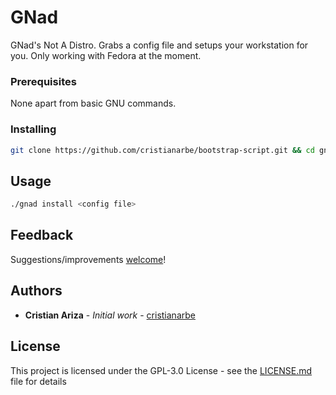 # GNad

GNad's Not A Distro. Grabs a config file and setups your workstation for you. Only working with Fedora at the moment.

### Prerequisites

None apart from basic GNU commands.

### Installing

```sh
git clone https://github.com/cristianarbe/bootstrap-script.git && cd gnad && sudo chmod +x gnad
```

## Usage

```sh
./gnad install <config file>
```

## Feedback

Suggestions/improvements
[welcome](https://github.com/cristianarbe/bootstrap-script/issues)!

## Authors

* **Cristian Ariza** - *Initial work* - [cristianarbe](https://github.com/cristianarbe)

## License

This project is licensed under the GPL-3.0 License - see the [LICENSE.md](LICENSE.md) file for details

